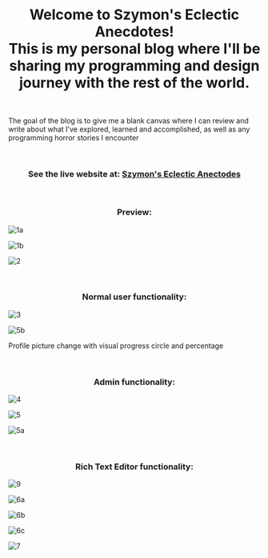 <h1 align='center'>Welcome to Szymon's Eclectic Anecdotes!<br> This is my personal blog where I'll be sharing my programming and design journey with the rest of the world.</h1>

&nbsp;

<p>The goal of the blog is to give me a blank canvas where I can review and write about what I've explored, learned and accomplished, as well as any programming horror stories I encounter</p>
           
&nbsp;

<h3 align='center'> See the live website at: 
<a href="https://shhmon.blog">Szymon's Eclectic Anectodes</a>
</h3>

&nbsp;

<h3 align='center'> Preview: </h3> 

![1a](https://github.com/ShhmonDai/Personal-mern-blog/assets/109430011/be5bc8b9-dda7-4848-940c-d71728ee5161)

![1b](https://github.com/ShhmonDai/Personal-mern-blog/assets/109430011/a4ca1087-ab4a-40f7-844d-3b5bb880811a)

![2](https://github.com/ShhmonDai/Personal-mern-blog/assets/109430011/f0809ff7-e453-4d1e-9a42-f720980f4c76)

&nbsp;
&nbsp;

<h3 align='center'> Normal user functionality: </h3>

![3](https://github.com/ShhmonDai/Personal-mern-blog/assets/109430011/0ff05fd0-dea9-43d8-904e-9685f156025a)

![5b](https://github.com/ShhmonDai/Personal-mern-blog/assets/109430011/593a832c-2d9c-44d7-9c5c-7c3c00aadc4d)

Profile picture change with visual progress circle and percentage

&nbsp;
&nbsp;

<h3 align='center'> Admin functionality: </h3>

![4](https://github.com/ShhmonDai/Personal-mern-blog/assets/109430011/c5611453-a470-429f-9236-56ae0d138ecf)

![5](https://github.com/ShhmonDai/Personal-mern-blog/assets/109430011/d29f49c5-dccb-426a-981c-6c72b79b99f5)

![5a](https://github.com/ShhmonDai/Personal-mern-blog/assets/109430011/68f08d42-738f-446a-8cdf-c8184d5158b9)

&nbsp;
&nbsp;

<h3 align='center'> Rich Text Editor functionality: </h3> 

![9](https://github.com/ShhmonDai/Personal-mern-blog/assets/109430011/8f8f8d59-03f1-47a3-8a32-4efae4d3bb19)

![6a](https://github.com/ShhmonDai/Personal-mern-blog/assets/109430011/c980dc10-8faf-47bc-91c9-6a22d37dd820)

![6b](https://github.com/ShhmonDai/Personal-mern-blog/assets/109430011/0c26a816-bd29-4bad-9f1a-f99f4dc9bd16)

![6c](https://github.com/ShhmonDai/Personal-mern-blog/assets/109430011/4e6508ed-4813-4735-b7d7-7129edde35bd)

![7](https://github.com/ShhmonDai/Personal-mern-blog/assets/109430011/ba740bf9-a145-43a3-af78-f14d5d04be53)








&nbsp;
